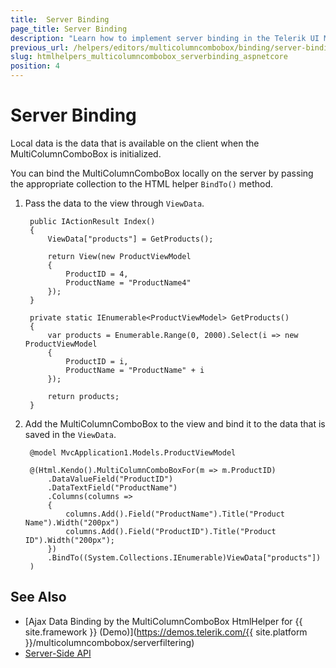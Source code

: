 ```yaml
---
title:  Server Binding
page_title: Server Binding
description: "Learn how to implement server binding in the Telerik UI MultiColumnComboBox HtmlHelper for {{ site.framework }}."
previous_url: /helpers/editors/multicolumncombobox/binding/server-binding
slug: htmlhelpers_multicolumncombobox_serverbinding_aspnetcore
position: 4
---
```


# Server Binding

Local data is the data that is available on the client when the MultiColumnComboBox is initialized.

You can bind the MultiColumnComboBox locally on the server by passing the appropriate collection to the HTML helper `BindTo()` method.

1. Pass the data to the view through `ViewData`.

        public IActionResult Index()
        {
            ViewData["products"] = GetProducts();

            return View(new ProductViewModel
            {
                ProductID = 4,
                ProductName = "ProductName4"
            });
        }

        private static IEnumerable<ProductViewModel> GetProducts()
        {
            var products = Enumerable.Range(0, 2000).Select(i => new ProductViewModel
            {
                ProductID = i,
                ProductName = "ProductName" + i
            });

            return products;
        }

1. Add the MultiColumnComboBox to the view and bind it to the data that is saved in the `ViewData`.

        @model MvcApplication1.Models.ProductViewModel

        @(Html.Kendo().MultiColumnComboBoxFor(m => m.ProductID)
            .DataValueField("ProductID")
            .DataTextField("ProductName")
            .Columns(columns =>
            {
                columns.Add().Field("ProductName").Title("Product Name").Width("200px")
                columns.Add().Field("ProductID").Title("Product ID").Width("200px");
            })
            .BindTo((System.Collections.IEnumerable)ViewData["products"])
        )

## See Also

* [Ajax Data Binding by the MultiColumnComboBox HtmlHelper for {{ site.framework }} (Demo)](https://demos.telerik.com/{{ site.platform }}/multicolumncombobox/serverfiltering)
* [Server-Side API](/api/multicolumncombobox)
